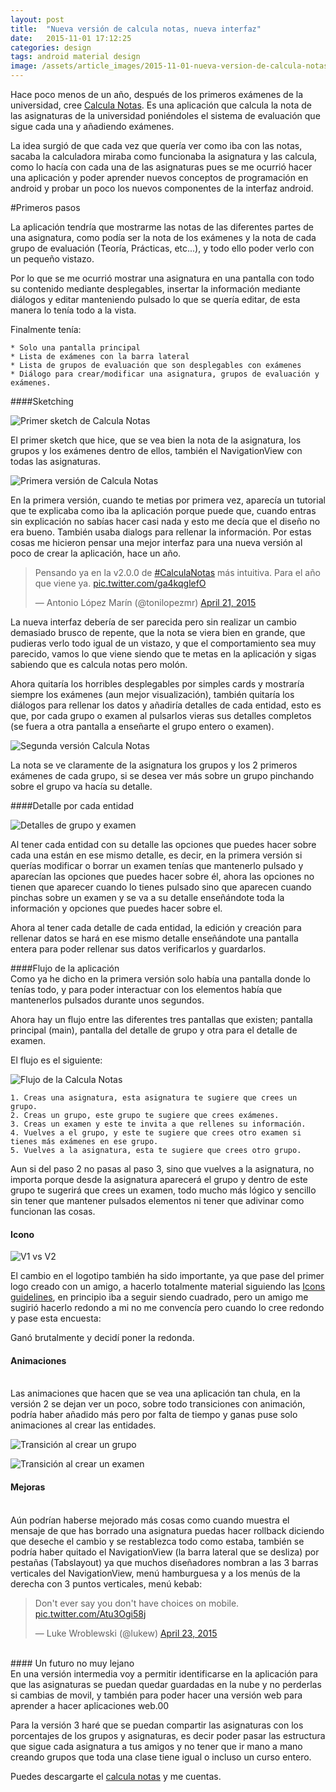 ```yaml
---
layout: post
title:  "Nueva versión de calcula notas, nueva interfaz"
date:   2015-11-01 17:12:25
categories: design
tags: android material design
image: /assets/article_images/2015-11-01-nueva-version-de-calcula-notas-nueva-interfaz/v1.jpg
---
```


Hace poco menos de un año, después de los primeros exámenes de la universidad, cree [Calcula Notas][1]. Es una aplicación que calcula la nota de las asignaturas de la universidad poniéndoles el sistema de evaluación que sigue cada una y añadiendo exámenes.

La idea surgió de que cada vez que quería ver como iba con las notas, sacaba la calculadora miraba como funcionaba la asignatura y las calcula, como lo hacía con cada una de las asignaturas pues se me ocurrió hacer una aplicación y poder aprender nuevos conceptos de programación en android y probar un poco los nuevos componentes de la interfaz android.

#Primeros pasos
</br>

La aplicación tendría que mostrarme las notas de las diferentes partes de una asignatura, como podía ser la nota de los exámenes y la nota de cada grupo de evaluación (Teoría, Prácticas, etc...), y todo ello poder verlo con un pequeño vistazo.

Por lo que se me ocurrió mostrar una asignatura en una pantalla con todo su contenido mediante desplegables, insertar la información mediante diálogos y editar manteniendo pulsado lo que se quería editar, de esta manera lo tenía todo a la vista.

Finalmente tenía:

	* Solo una pantalla principal
	* Lista de exámenes con la barra lateral
	* Lista de grupos de evaluación que son desplegables con exámenes
	* Diálogo para crear/modificar una asignatura, grupos de evaluación y exámenes.

####Sketching
</br>

![Primer sketch de Calcula Notas](/assets/article_images/2015-11-01-nueva-version-de-calcula-notas-nueva-interfaz/sketch1.jpg)

El primer sketch que hice, que se vea bien la nota de la asignatura, los grupos y los exámenes dentro de ellos, también el NavigationView con todas las asignaturas.

![Primera versión de Calcula Notas](/assets/article_images/2015-11-01-nueva-version-de-calcula-notas-nueva-interfaz/v1_app.jpg)

En la primera versión, cuando te metias por primera vez, aparecía un tutorial que te explicaba como iba la aplicación porque puede que, cuando entras sin explicación no sabías hacer casi nada y esto me decía que el diseño no era bueno. También usaba dialogs para rellenar la información. Por estas cosas me hicieron pensar una mejor interfaz para una nueva versión al poco de crear la aplicación, hace un año.

<blockquote class="twitter-tweet" lang="en"><p lang="es" dir="ltr">Pensando ya en la v2.0.0 de <a href="https://twitter.com/hashtag/CalculaNotas?src=hash">#CalculaNotas</a> más intuitiva. Para el año que viene ya. <a href="http://t.co/ga4kqglefO">pic.twitter.com/ga4kqglefO</a></p>&mdash; Antonio López Marín (@tonilopezmr) <a href="https://twitter.com/tonilopezmr/status/590631903499268097">April 21, 2015</a></blockquote>
<script async src="//platform.twitter.com/widgets.js" charset="utf-8"></script>

La nueva interfaz debería de ser parecida pero sin realizar un cambio demasiado brusco de repente, que la nota se viera bien en grande, que pudieras verlo todo igual de un vistazo, y que el comportamiento sea muy parecido, vamos lo que viene siendo que te metas en la aplicación y sigas sabiendo que es calcula notas pero molón.

Ahora quitaría los horribles desplegables por simples cards y mostraría siempre los exámenes (aun mejor visualización), también quitaría los diálogos para rellenar los datos y añadiría detalles de cada entidad, esto es que, por cada grupo o examen al pulsarlos vieras sus detalles completos (se fuera a otra pantalla a enseñarte el grupo entero o examen). 

![Segunda versión Calcula Notas](/assets/article_images/2015-11-01-nueva-version-de-calcula-notas-nueva-interfaz/v2_app.jpg)

La nota se ve claramente de la asignatura los grupos y los 2 primeros exámenes de cada grupo, si se desea ver más sobre un grupo pinchando sobre el grupo va hacía su detalle.

####Detalle por cada entidad 
</br>

![Detalles de grupo y examen](/assets/article_images/2015-11-01-nueva-version-de-calcula-notas-nueva-interfaz/detail_activity.jpg)

Al tener cada entidad con su detalle las opciones que puedes hacer sobre cada una están en ese mismo detalle, es decir, en la primera versión si querías modificar o borrar un examen tenías que mantenerlo pulsado y aparecían las opciones que puedes hacer sobre él, ahora las opciones no tienen que aparecer cuando lo tienes pulsado sino que aparecen cuando pinchas sobre un examen y se va a su detalle enseñándote toda la información y opciones que puedes hacer sobre el.

Ahora al tener cada detalle de cada entidad, la edición y creación para rellenar datos se hará en ese mismo detalle enseñándote una pantalla entera para poder rellenar sus datos verificarlos y guardarlos.

####Flujo de la aplicación
</br>
Como ya he dicho en la primera versión solo había una pantalla donde lo tenías todo, y para poder interactuar con los elementos había que mantenerlos pulsados durante unos segundos.

Ahora hay un flujo entre las diferentes tres pantallas que existen; pantalla principal (main), pantalla del detalle de grupo y otra para el detalle de examen.

El flujo es el siguiente:

![Flujo de la Calcula Notas](/assets/article_images/2015-11-01-nueva-version-de-calcula-notas-nueva-interfaz/flujo_app.jpg)

 	1. Creas una asignatura, esta asignatura te sugiere que crees un grupo.
 	2. Creas un grupo, este grupo te sugiere que crees exámenes.
 	3. Creas un examen y este te invita a que rellenes su información.
 	4. Vuelves a el grupo, y este te sugiere que crees otro examen si tienes más exámenes en ese grupo.
 	5. Vuelves a la asignatura, esta te sugiere que crees otro grupo.

Aun si del paso 2 no pasas al paso 3, sino que vuelves a la asignatura, no importa porque desde la asignatura aparecerá el grupo y dentro de este grupo te sugerirá que crees un examen, todo mucho más lógico y sencillo sin tener que mantener pulsados elementos ni tener que adivinar como funcionan las cosas.

#### Icono

![V1 vs V2](/assets/article_images/2015-11-01-nueva-version-de-calcula-notas-nueva-interfaz/v1-vs-v2.jpg)

El cambio en el logotipo también ha sido importante, ya que pase del primer logo creado con un amigo, a hacerlo totalmente material siguiendo las [Icons guidelines][3], en principio iba a seguir siendo cuadrado, pero un amigo me sugirió hacerlo redondo a mi no me convencía pero cuando lo cree redondo y pase esta encuesta:

<!-- Place this tag in your head or just before your close body tag. -->
<script type="text/javascript" src="https://apis.google.com/js/plusone.js"></script>

<div class="g-post" data-href="https://plus.google.com/+AntonioL%C3%B3pezMar%C3%ADn/posts/eTfrVZ8RMLU"></div>

Ganó brutalmente y decidí poner la redonda.

#### Animaciones
</br>
Las animaciones que hacen que se vea una aplicación tan chula, en la versión 2 se dejan ver un poco, sobre todo transiciones con animación, podría haber añadido más pero por falta de tiempo y ganas puse solo animaciones al crear las entidades.

![Transición al crear un grupo](/assets/article_images/2015-11-01-nueva-version-de-calcula-notas-nueva-interfaz/group_animation.gif)

![Transición al crear un examen](/assets/article_images/2015-11-01-nueva-version-de-calcula-notas-nueva-interfaz/exam_animation.gif)

#### Mejoras
</br>
Aún podrían haberse mejorado más cosas como cuando muestra el mensaje de que has borrado una asignatura puedas hacer rollback diciendo que deseche el cambio y se restablezca todo como estaba, también se podría haber quitado el NavigationView (la barra lateral que se desliza) por pestañas (Tabslayout) ya que muchos diseñadores nombran a las 3 barras verticales del NavigationView, menú hamburguesa y a los menús de la derecha con 3 puntos verticales, menú kebab:

<blockquote class="twitter-tweet" lang="en"><p lang="en" dir="ltr">Don&#39;t ever say you don&#39;t have choices on mobile. <a href="http://t.co/Atu3Ogi58j">pic.twitter.com/Atu3Ogi58j</a></p>&mdash; Luke Wroblewski (@lukew) <a href="https://twitter.com/lukew/status/591296890030915585">April 23, 2015</a></blockquote>
<script async src="//platform.twitter.com/widgets.js" charset="utf-8"></script>

</br>
#### Un futuro no muy lejano
</br>
En una versión intermedia voy a permitir identificarse en la aplicación para que las asignaturas se puedan quedar guardadas en la nube y no perderlas si cambias de movil, y también para poder hacer una versión web para aprender a hacer aplicaciones web.00

Para la versión 3 haré que se puedan compartir las asignaturas con los porcentajes de los grupos y asignaturas, es decir poder pasar las estructura que sigue cada asignatura a tus amigos y no tener que ir mano a mano creando grupos que toda una clase tiene igual o incluso un curso entero.

Puedes descargarte el [calcula notas][1] y me cuentas.

[1]: http://tonilopezmr.com/calculanotas
[2]: http://developer.android.com/intl/es/training/material/lists-cards.html
[3]: https://www.google.com/design/spec/style/icons.html#icons-product-icons
